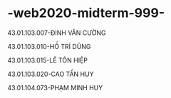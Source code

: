 # -web2020-midterm-999-
43.01.103.007-ĐINH VĂN CƯỜNG

43.01.103.010-HỒ TRÍ	DŨNG

43.01.103.015-LÊ TÔN	HIỆP

43.01.103.020-CAO TẤN	HUY

43.01.104.073-PHẠM MINH	HUY
